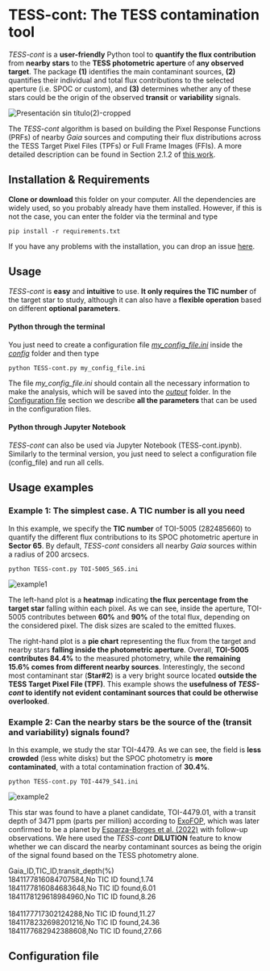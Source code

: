 # TESS-cont: The TESS contamination tool

*TESS-cont* is a **user-friendly** Python tool to **quantify the flux contribution** from **nearby stars** to the **TESS photometric aperture** of **any observed target**. The package **(1)** identifies the main contaminant sources, **(2)** quantifies their individual and total flux contributions to the selected aperture (i.e. SPOC or custom), and **(3)** determines whether any of these stars could be the origin of the observed **transit** or **variability** signals. 

![Presentación sin título(2)-cropped](https://github.com/user-attachments/assets/59ef2a7f-f7db-4c9a-aa74-ec2ff71dc1a7)

The *TESS-cont* algorithm is based on building the Pixel Response Functions (PRFs) of nearby *Gaia* sources and computing their flux distributions across the TESS Target Pixel Files (TPFs) or Full Frame Images (FFIs). A more detailed description can be found in Section 2.1.2 of [this work]().

## Installation & Requirements

**Clone or download** this folder on your computer. All the dependencies are widely used, so you probably already have them installed. However, if this is not the case, you can enter the folder via the terminal and type
```
pip install -r requirements.txt
```
If you have any problems with the installation, you can drop an issue [here](https://github.com/castro-gzlz/TESS-cont/issues).

## Usage

*TESS-cont* is **easy** and **intuitive** to use. **It only requires the TIC number** of the target star to study, although it can also have a **flexible operation** based on different **optional parameters**.

#### Python through the terminal

You just need to create a configuration file *[my_config_file.ini](https://github.com/castro-gzlz/mr-plotter/blob/main/config/my_config_file.ini)* inside the [*config*](https://github.com/castro-gzlz/mr-plotter/tree/main/config) folder and then type

```
python TESS-cont.py my_config_file.ini
```
The file *my_config_file.ini* should contain all the necessary information to make the analysis, which will be saved into the *[output](https://github.com/castro-gzlz/mr-plotter/tree/main/output)* folder. In the [Configuration file](#configuration-file) section we describe **all the parameters** that can be used in the configuration files.


#### Python through Jupyter Notebook

*TESS-cont* can also be used via Jupyter Notebook (TESS-cont.ipynb). Similarly to the terminal version, you just need to select a configuration file (config_file) and run all cells.

## Usage examples

### Example 1: The simplest case. A TIC number is all you need

In this example, we specify the **TIC number** of TOI-5005 (282485660) to quantify the different flux contributions to its SPOC photometric aperture in **Sector 65**. By default, *TESS-cont* considers all nearby *Gaia* sources within a radius of 200 arcsecs. 

```
python TESS-cont.py TOI-5005_S65.ini
```

![example1](https://github.com/user-attachments/assets/4e413a10-2edf-4a18-91fa-97147b189504)


The left-hand plot is a **heatmap** indicating **the flux percentage from the target star** falling within each pixel. As we can see, inside the aperture, TOI-5005 contributes between **60%** and **90%** of the total flux, depending on the considered pixel. The disk sizes are scaled to the emitted fluxes. 

The right-hand plot is a **pie chart** representing the flux from the target and nearby stars **falling inside the photometric aperture**. Overall, **TOI-5005 contributes 84.4%** to the measured photometry, while **the remaining 15.6% comes from different nearby sources**. Interestingly, the second most contaminant star (**Star#2**) is a very bright source located **outside the TESS Target Pixel File (TPF)**. This example shows the **usefulness of *TESS-cont* to identify not evident contaminant sources that could be otherwise overlooked**. 

### Example 2: Can the nearby stars be the source of the (transit and variability) signals found?

In this example, we study the star TOI-4479. As we can see, the field is **less crowded** (less white disks) but the SPOC photometry is **more contaminated**, with a total contamination fraction of **30.4%**. 

```
python TESS-cont.py TOI-4479_S41.ini
```

![example2](https://github.com/user-attachments/assets/7ca10bde-3f7f-4881-a10a-37195dfd3944)

This star was found to have a planet candidate, TOI-4479.01, with a transit depth of 3471 ppm (parts per million) according to [ExoFOP](https://exofop.ipac.caltech.edu/tess/target.php?id=126606859), which was later confirmed to be a planet by [Esparza-Borges et al. (2022)](https://ui.adsabs.harvard.edu/abs/2022A%26A...666A..10E/abstract) with follow-up observations. We here used the *TESS-cont* **DILUTION** feature to know whether we can discard the nearby contaminant sources as being the origin of the signal found based on the TESS photometry alone. 


Gaia_ID,TIC_ID,transit_depth(%) <br /> 
1841177816084707584,No TIC ID found,1.74 <br /> 
1841177816084683648,No TIC ID found,6.01 <br /> 
1841178129618984960,No TIC ID found,8.26 <br />  
1841177717302124288,No TIC ID found,11.27 <br /> 
1841178232698201216,No TIC ID found,24.36 <br /> 
1841177682942388608,No TIC ID found,27.66 
## Configuration file



